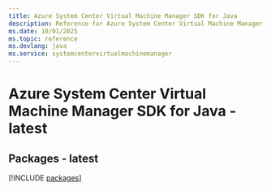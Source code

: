 ```yaml
---
title: Azure System Center Virtual Machine Manager SDK for Java
description: Reference for Azure System Center Virtual Machine Manager SDK for Java
ms.date: 10/01/2025
ms.topic: reference
ms.devlang: java
ms.service: systemcentervirtualmachinemanager
---
```

# Azure System Center Virtual Machine Manager SDK for Java - latest
## Packages - latest
[!INCLUDE [packages](system-center-virtual-machine-manager-index.md)]
